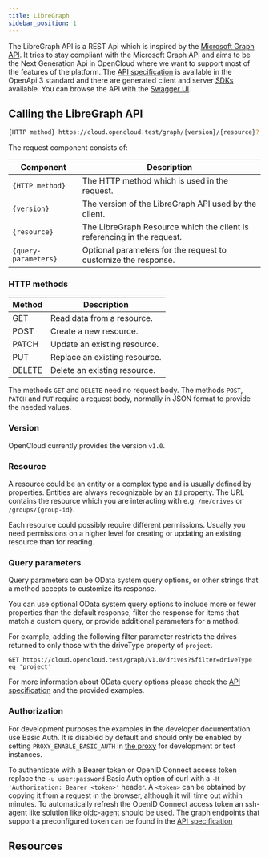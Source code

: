 ```yaml
---
title: LibreGraph
sidebar_position: 1
---
```


The LibreGraph API is a REST Api which is inspired by the [Microsoft Graph API](https://developer.microsoft.com/en-us/graph). It tries to stay compliant with the Microsoft Graph API and aims to be the Next Generation Api in OpenCloud where we want to support most of the features of the platform.
The [API specification](https://github.com/opencloud-eu/libre-graph-api) is available in the OpenApi 3 standard and there are generated client and server [SDKs](https://github.com/opencloud-eu/libre-graph-api#clients) available. You can browse the API with the [Swagger UI](https://docs.opencloud.eu/swagger/libre-graph-api/).

## Calling the LibreGraph API

```sh
{HTTP method} https://cloud.opencloud.test/graph/{version}/{resource}?{query-parameters}
```

The request component consists of:

| Component            | Description                                                             |
|----------------------|-------------------------------------------------------------------------|
| `{HTTP method}`      | The HTTP method which is used in the request.                           |
| `{version}`          | The version of the LibreGraph API used by the client.                   |
| `{resource}`         | The LibreGraph Resource which the client is referencing in the request. |
| `{query-parameters}` | Optional parameters for the request to customize the response.          |

### HTTP methods

| Method | Description                   |
|--------|-------------------------------|
| GET    | Read data from a resource.    |
| POST   | Create a new resource.        |
| PATCH  | Update an existing resource.  |
| PUT    | Replace an existing resource. |
| DELETE | Delete an existing resource.  |

The methods `GET` and `DELETE` need no request body. The methods `POST`, `PATCH` and `PUT` require a request body, normally in JSON format to provide the needed values.

### Version

OpenCloud currently provides the version `v1.0`.

### Resource

A resource could be an entity or a complex type and is usually defined by properties. Entities are always recognizable by an `Id` property. The URL contains the resource which you are interacting with e.g. `/me/drives` or `/groups/{group-id}`.

Each resource could possibly require different permissions. Usually you need permissions on a higher level for creating or updating an existing resource than for reading.

### Query parameters

Query parameters can be OData system query options, or other strings that a method accepts to customize its response.

You can use optional OData system query options to include more or fewer properties than the default response, filter the response for items that match a custom query, or provide additional parameters for a method.

For example, adding the following filter parameter restricts the drives returned to only those with the driveType property of `project`.

```shell
GET https://cloud.opencloud.test/graph/v1.0/drives?$filter=driveType eq 'project'
```

For more information about OData query options please check the [API specification](https://github.com/opencloud-eu/libre-graph-api) and the provided examples.

### Authorization

For development purposes the examples in the developer documentation use Basic Auth. It is disabled by default and should only be enabled by setting `PROXY_ENABLE_BASIC_AUTH` in [the proxy](../../../services/proxy/configuration/#environment-variables) for development or test instances.

To authenticate with a Bearer token or OpenID Connect access token replace the `-u user:password` Basic Auth option of curl with a `-H 'Authorization: Bearer <token>'` header. A `<token>` can be obtained by copying it from a request in the browser, although it will time out within minutes. To automatically refresh the OpenID Connect access token an ssh-agent like solution like [oidc-agent](https://github.com/indigo-dc/oidc-agent) should be used. The graph endpoints that support a preconfigured token can be found in the [API specification](https://github.com/opencloud-eu/libre-graph-api)

## Resources
